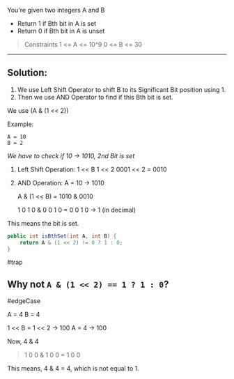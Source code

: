 
You're given two integers A and B
- Return 1 if Bth bit in A is set
- Return 0 if Bth bit in A is unset

> Constraints
> 1 <= A <= 10^9
> 0 <= B <= 30

---
## Solution: 

1. We use Left Shift Operator to shift B to its Significant Bit position using 1. 
2. Then we use AND Operator to find if this Bth bit is set.

We use (A & (1 << 2))

Example: 

	A = 10
	B = 2

*We have to check if 10 -> 1010, 2nd Bit is set*

1. Left Shift Operation: 
		1 << B
		1 << 2 
		0001 << 2 = 0010
		
2. AND Operation: 
		A = 10 -> 1010

	A & (1 << B) = 1010 & 0010

   1 0 1 0 
&    0 0 1 0
=    0 0 1 0  -> 1 (in decimal)

This means the bit is set. 


```java
public int isBthSet(int A, int B) {
	return A & (1 << 2) != 0 ? 1 : 0;  
}
```


#trap 

## Why not `A & (1 << 2) == 1 ? 1 : 0`? 

#edgeCase

A = 4
B = 4

1 << B = 1 << 2 -> 100 
A = 4 -> 100

Now, 4 & 4 

>    1   0   0 
 &  1    0   0 
 =   1   0   0 

This means, 4 & 4 = 4, which is not equal to 1. 


